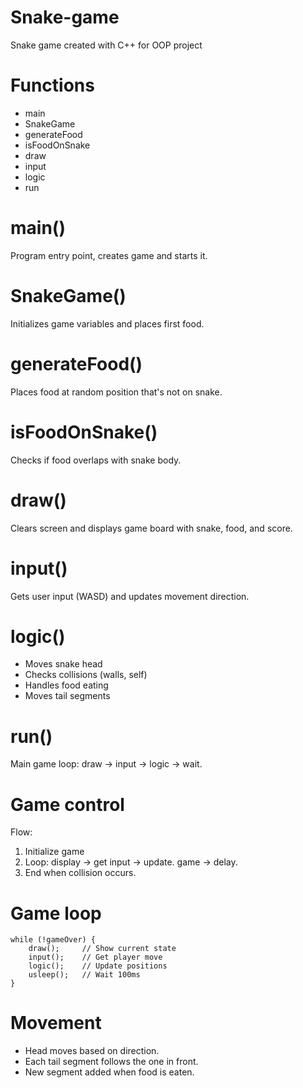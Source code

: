# Snake-game
Snake game created with C++ for OOP project
# Functions
- main
- SnakeGame
- generateFood
- isFoodOnSnake
- draw
- input
- logic
- run
# main()
Program entry point, creates game and starts it.
# SnakeGame()
Initializes game variables and places first food.
# generateFood()
Places food at random position that's not on snake.
# isFoodOnSnake()
Checks if food overlaps with snake body.
# draw()
Clears screen and displays game board with snake, food, and score.
# input()
Gets user input (WASD) and updates movement direction.
# logic()
- Moves snake head
- Checks collisions (walls, self)
- Handles food eating
- Moves tail segments
# run()
Main game loop: draw → input → logic → wait.
# Game control
  Flow:
1. Initialize game
2. Loop: display → get input → update. game → delay.
3. End when collision occurs.
# Game loop
```
while (!gameOver) {
    draw();     // Show current state
    input();    // Get player move
    logic();    // Update positions
    usleep();   // Wait 100ms
}
```
# Movement
- Head moves based on direction.
- Each tail segment follows the one in front.
- New segment added when food is eaten.
